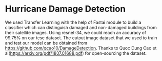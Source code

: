 # Hurricane Damage Detection

We used Transfer Learning with the help of Fastai module to build a classifier which can distinguish damaged and non-damaged buildings from their satellite images. Using resnet-34, we could reach an accuracy of 99.75% on our tese dataset. The cutout image dataset that we used to train and test our model can be obtained from https://github.com/qcao10/DamageDetection. Thanks to Quoc Dung Cao et al(https://arxiv.org/pdf/1807.01688.pdf) for open-sourcing the dataset.
